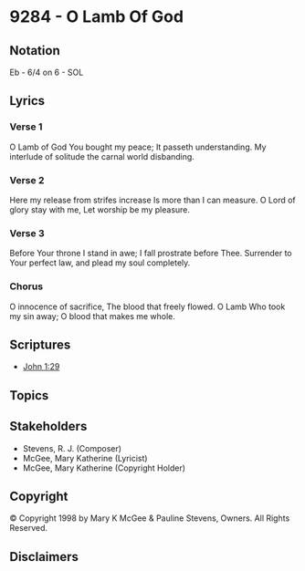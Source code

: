 # 9284 - O Lamb Of God

## Notation

Eb - 6/4 on 6 - SOL

## Lyrics

### Verse 1

O Lamb of God You bought my peace; It passeth understanding. My interlude of solitude the carnal world disbanding.

### Verse 2

Here my release from strifes increase Is more than I can measure. O Lord of glory stay with me, Let worship be my pleasure.

### Verse 3

Before Your throne I stand in awe; I fall prostrate before Thee. Surrender to Your perfect law, and plead my soul completely.

### Chorus

O innocence of sacrifice, The blood that freely flowed. O Lamb Who took my sin away; O blood that makes me whole.


## Scriptures

- [John 1:29](https://www.biblegateway.com/passage/?search=John%201%3A29)

## Topics


## Stakeholders

- Stevens, R. J. (Composer)
- McGee, Mary Katherine (Lyricist)
- McGee, Mary Katherine (Copyright Holder)

## Copyright

© Copyright 1998 by Mary K McGee & Pauline Stevens, Owners. All Rights Reserved.


## Disclaimers


